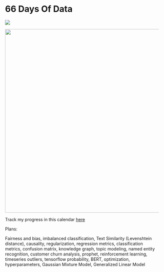 # 66 Days Of Data

![](https://img.shields.io/badge/learning-mode%20on-orange)

<div>
<img src="https://user-images.githubusercontent.com/51282928/124373371-0a516180-dcbc-11eb-911d-c60c8f42d701.png" width="600"/>
</div>

Track my progress in this calendar [here](https://docs.google.com/document/d/15ouX0NwOSxwU9LlFM6odDd3h9E9zUusMGGSnxKzEWkE/edit?usp=sharing)

Plans:

Fairness and bias, imbalanced classification, Text Similarity (Levenshtein distance), causality, regularization, regression metrics, classification metrics, confusion matrix, knowledge graph, topic modeling, named entity recognition, customer churn analysis, prophet, reinforcement learning, timeseries outliers, tensorflow probability, BERT, optimization, hyperparameters, Gaussian Mixture Model, Generalized Linear Model
